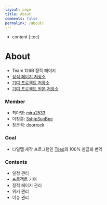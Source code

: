 ```yaml
---
layout: page
title: About
comments: false
permalink: /about/
---
```


* content
{:toc}

# About
* Team 126B 정적 페이지
* [정적 페이지 저장소](https://github.com/17-1-SKKU-OSS/126B)
* [기여 프로젝트 저장소](https://github.com/17-1-SKKU-OSS/tiled)
* [기여 프로젝트 원본 저장소](https://github.com/bjorn/tiled)

### Member
* 최아영: [miru2533](https://github.com/miru2533)
* 이창훈: [SshipSunBee](https://github.com/SshipSunBee)
* 장문석: [doorrock](https://github.com/doorrock)

### Goal
* 타일맵 제작 프로그램인 [Tiled](https://github.com/bjorn/tiled)의 100% 한글화 번역

### Contents
* 일정 관리
* 프로젝트 기여
* 정적 페이지 관리
* 위키 관리
* 이슈 관리
